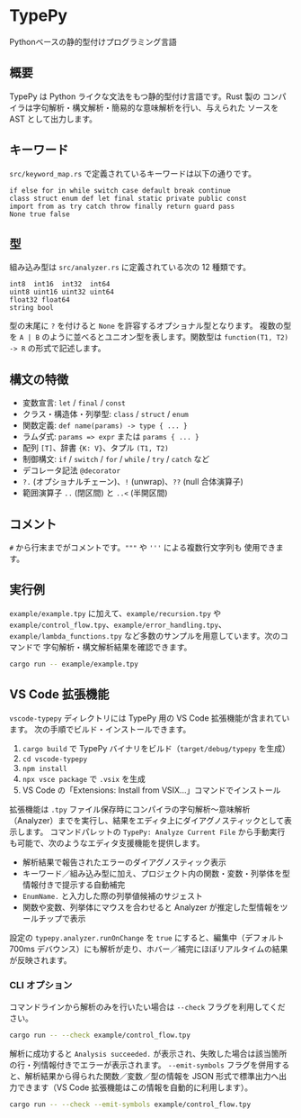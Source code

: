 # TypePy
Pythonベースの静的型付けプログラミング言語

## 概要
TypePy は Python ライクな文法をもつ静的型付け言語です。Rust 製の
コンパイラは字句解析・構文解析・簡易的な意味解析を行い、与えられた
ソースを AST として出力します。

## キーワード
`src/keyword_map.rs` で定義されているキーワードは以下の通りです。

```
if else for in while switch case default break continue
class struct enum def let final static private public const
import from as try catch throw finally return guard pass
None true false
```

## 型
組み込み型は `src/analyzer.rs` に定義されている次の 12 種類です。

```
int8  int16  int32  int64
uint8 uint16 uint32 uint64
float32 float64
string bool
```

型の末尾に `?` を付けると `None` を許容するオプショナル型となります。
複数の型を `A | B` のように並べるとユニオン型を表します。関数型は
`function(T1, T2) -> R` の形式で記述します。

## 構文の特徴
- 変数宣言: `let` / `final` / `const`
- クラス・構造体・列挙型: `class` / `struct` / `enum`
- 関数定義: `def name(params) -> type { ... }`
- ラムダ式: `params => expr` または `params { ... }`
- 配列 `[T]`、辞書 `{K: V}`、タプル `(T1, T2)`
- 制御構文: `if` / `switch` / `for` / `while` / `try` / `catch` など
- デコレータ記法 `@decorator`
- `?.` (オプショナルチェーン)、`!` (unwrap)、`??` (null 合体演算子)
- 範囲演算子 `..` (閉区間) と `..<` (半開区間)

## コメント
`#` から行末までがコメントです。`"""` や `'''` による複数行文字列も
使用できます。

## 実行例
`example/example.tpy` に加えて、`example/recursion.tpy` や
`example/control_flow.tpy`、`example/error_handling.tpy`、
`example/lambda_functions.tpy` など多数のサンプルを用意しています。次のコマンドで
字句解析・構文解析結果を確認できます。

```bash
cargo run -- example/example.tpy
```

## VS Code 拡張機能

`vscode-typepy` ディレクトリには TypePy 用の VS Code 拡張機能が含まれています。
次の手順でビルド・インストールできます。

1. `cargo build` で TypePy バイナリをビルド（`target/debug/typepy` を生成）
2. `cd vscode-typepy`
3. `npm install`
4. `npx vsce package` で `.vsix` を生成
5. VS Code の「Extensions: Install from VSIX...」コマンドでインストール

拡張機能は `.tpy` ファイル保存時にコンパイラの字句解析〜意味解析（Analyzer）までを実行し、結果をエディタ上にダイアグノスティックとして表示します。
コマンドパレットの `TypePy: Analyze Current File` から手動実行も可能で、次のようなエディタ支援機能を提供します。

- 解析結果で報告されたエラーのダイアグノスティック表示
- キーワード／組み込み型に加え、プロジェクト内の関数・変数・列挙体を型情報付きで提示する自動補完
- `EnumName.` と入力した際の列挙値候補のサジェスト
- 関数や変数、列挙体にマウスを合わせると Analyzer が推定した型情報をツールチップで表示

設定の `typepy.analyzer.runOnChange` を `true` にすると、編集中（デフォルト 700ms デバウンス）にも解析が走り、ホバー／補完にほぼリアルタイムの結果が反映されます。

### CLI オプション

コマンドラインから解析のみを行いたい場合は `--check` フラグを利用してください。

```bash
cargo run -- --check example/control_flow.tpy
```

解析に成功すると `Analysis succeeded.` が表示され、失敗した場合は該当箇所の行・列情報付きでエラーが表示されます。
`--emit-symbols` フラグを併用すると、解析結果から得られた関数／変数／型の情報を JSON 形式で標準出力へ出力できます（VS Code 拡張機能はこの情報を自動的に利用します）。

```bash
cargo run -- --check --emit-symbols example/control_flow.tpy
```
